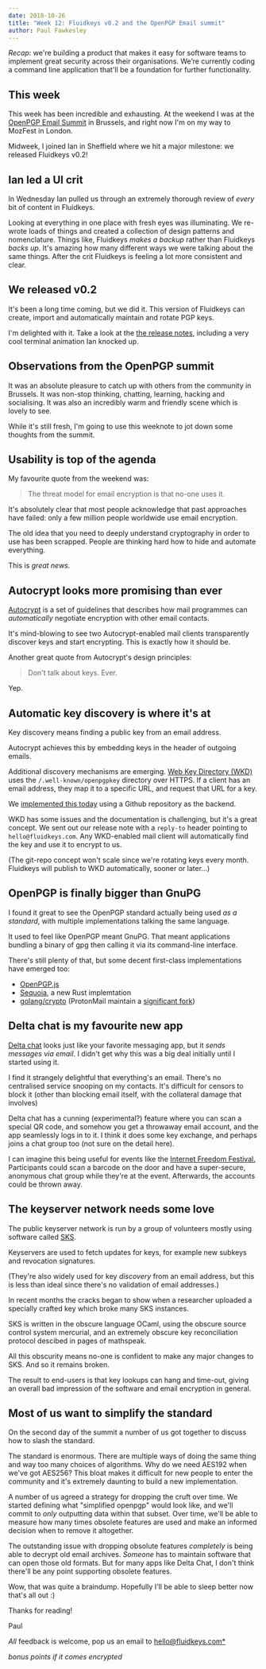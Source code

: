 ```yaml
---
date: 2018-10-26
title: "Week 12: Fluidkeys v0.2 and the OpenPGP Email summit"
author: Paul Fawkesley
---
```


*Recap*: we're building a product that makes it easy for software teams to
implement great security across their organisations. We’re currently coding a
command line application that'll be a foundation for further functionality.

## This week

This week has been incredible and exhausting. At the weekend I was at the
 [OpenPGP Email Summit](https://blog.mailfence.com/openpgp-email-summit/) in
Brussels, and right now I'm on my way to MozFest in London.

Midweek, I joined Ian in Sheffield where we hit a major milestone: we released Fluidkeys v0.2!

## Ian led a UI crit

In Wednesday Ian pulled us through an extremely thorough review of *every* bit of content in Fluidkeys.

Looking at everything in one place with fresh eyes was illuminating. We re-wrote loads of things and created a collection of design patterns and nomenclature. Things like, Fluidkeys *makes a backup* rather than Fluidkeys *backs up*. It's amazing how many different ways we were talking about the same things. After the crit Fluidkeys is feeling a lot more consistent and clear.

## We released v0.2

It's been a long time coming, but we did it. This version of Fluidkeys can create, import and automatically maintain and rotate PGP keys.

I'm delighted with it. Take a look at the [the release notes](/blog/release-0-2/), including a very cool terminal animation Ian knocked up.

## Observations from the OpenPGP summit

It was an absolute pleasure to catch up with others from the community in Brussels. It was non-stop thinking, chatting, learning, hacking and socialising. It was also an incredibly warm and friendly scene which is lovely to see.

While it's still fresh, I'm going to use this weeknote to jot down some thoughts from the summit.

## Usability is top of the agenda

My favourite quote from the weekend was:

> The threat model for email encryption is that no-one uses it.

It's absolutely clear that most people acknowledge that past approaches have failed: only a few million people worldwide use email encryption.

The old idea that you need to deeply understand cryptography in order to use has been scrapped. People are thinking hard how to hide and automate everything.

This is *great news.*

## Autocrypt looks more promising than ever

[Autocrypt](https://autocrypt.org/) is a set of guidelines that describes how mail programmes can *automatically* negotiate encryption with other email contacts.

It's mind-blowing to see two Autocrypt-enabled mail clients transparently discover keys and start encrypting. This is exactly how it should be.

Another great quote from Autocrypt's design principles:

> Don't talk about keys. Ever.

Yep.

## Automatic key discovery is where it's at

Key discovery means finding a public key from an email address.

Autocrypt achieves this by embedding keys in the header of outgoing emails.

Additional discovery mechanisms are emerging. [Web Key Directory (WKD)](https://tools.ietf.org/html/draft-koch-openpgp-webkey-service-06) uses the `/.well-known/openpgpkey` directory over HTTPS. If a client has an email address, they map it to a specific URL, and request that URL for a key.

We [implemented this today](https://github.com/fluidkeys/web-key-directory) using a Github repository as the backend.

WKD has some issues and the documentation is challenging, but it's a great concept. We sent out our release note with a `reply-to` header pointing to `hello@fluidkeys.com`. Any WKD-enabled mail client will automatically find the key and use it to encrypt to us.

(The git-repo concept won't scale since we're rotating keys every month. Fluidkeys will publish to WKD automatically, sooner or later...)

## OpenPGP is finally bigger than GnuPG

I found it great to see the OpenPGP standard actually being used *as a standard*, with multiple implementations talking the same language.

It used to feel like OpenPGP meant GnuPG. That meant applications bundling a binary of gpg then calling it via its command-line interface.

There's still plenty of that, but some decent first-class implementations have emerged too:

* [OpenPGP.js](https://openpgpjs.org/)
* [Sequoia](https://sequoia-pgp.org/), a new Rust implemtation
* [golang/crypto](https://github.com/golang/crypto/) (ProtonMail maintain a [significant fork](https://github.com/protonmail/crypto))

## Delta chat is my favourite new app

[Delta chat](#) looks just like your favorite messaging app, but it *sends messages via email*. I didn't get why this was a big deal initially until I started using it.

I find it strangely delightful that everything's an email. There's no centralised service snooping on my contacts. It's difficult for censors to block it (other than blocking email itself, with the collateral damage that involves)

Delta chat has a cunning (experimental?) feature where you can scan a special QR code, and somehow you get a throwaway email account, and the app seamlessly logs in to it. I think it does some key exchange, and perhaps joins a chat group too (not sure on the detail here).

I can imagine this being useful for events like the [Internet Freedom Festival.](https://internetfreedomfestival.org) Participants could scan a barcode on the door and have a super-secure, anonymous chat group while they're at the event. Afterwards, the accounts could be thrown away.

## The keyserver network needs some love

The public keyserver network is run by a group of volunteers mostly using software called [SKS](https://bitbucket.org/skskeyserver/sks-keyserver).

Keyservers are used to fetch updates for keys, for example new subkeys and revocation signatures.

(They're also widely used for key *discovery* from an email address, but this is less than ideal since there's no validation of email addresses.)

In recent months the cracks began to show when a researcher uploaded a specially crafted key which broke many SKS instances.

SKS is written in the obscure language OCaml, using the obscure source control system mercurial, and an extremely obscure key reconciliation protocol descibed in pages of mathspeak.

All this obscurity means no-one is confident to make any major changes to SKS. And so it remains broken.

The result to end-users is that key lookups can hang and time-out, giving an overall bad impression of the software and email encryption in general.

## Most of us want to simplify the standard

On the second day of the summit a number of us got together to discuss how to slash the standard.

The standard is enormous. There are multiple ways of doing the same thing and way too many choices of algorithms. Why do we need AES192 when we've got AES256? This bloat makes it difficult for new people to enter the community and it's extremely daunting to build a new implementation.

A number of us agreed a strategy for dropping the cruft over time. We started defining what "simplified openpgp" would look like, and we'll commit to *only* outputting data within that subset. Over time, we'll be able to measure how many times obsolete features are used and make an informed decision when to remove it altogether.

The outstanding issue with dropping obsolute features *completely* is being able to decrypt old email archives. *Someone* has to maintain software that can open those old formats. But for many apps like Delta Chat, I don't think there'll be any point supporting obsolete features.

Wow, that was quite a braindump. Hopefully I'll be able to sleep better now that's all out :)

Thanks for reading!

Paul

*All* feedback is welcome, pop us an email to
[hello@fluidkeys.com*](mailto:hello@fluidkeys.com)

*bonus points if it comes encrypted*
